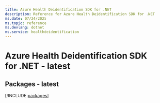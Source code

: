 ```yaml
---
title: Azure Health Deidentification SDK for .NET
description: Reference for Azure Health Deidentification SDK for .NET
ms.date: 07/24/2025
ms.topic: reference
ms.devlang: dotnet
ms.service: healthdeidentification
---
```

# Azure Health Deidentification SDK for .NET - latest
## Packages - latest
[!INCLUDE [packages](health-deidentification-index.md)]